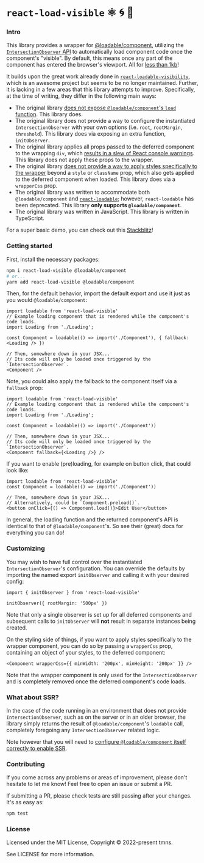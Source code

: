 # `react-load-visible` ⚛️ 🌀 👀

### Intro

This library provides a wrapper for [@loadable/component](https://github.com/gregberge/loadable-components), utilizing the [`IntersectionObserver` API](https://developer.mozilla.org/en-US/docs/Web/API/Intersection_Observer_API) to automatically load component code once the component's "visible". By default, this means once any part of the component has entered the browser's viewport. All for [less than 1kb](https://bundlephobia.com/package/react-load-visible)!

It builds upon the great work already done in [`react-loadable-visibility`](https://github.com/stratiformltd/react-loadable-visibility), which is an awesome project but seems to be no longer maintained. Further, it is lacking in a few areas that this library attempts to improve. Specifically, at the time of writing, they differ in the following main ways:

- The original library [does not expose `@loadable/component`'s `load` function](https://github.com/stratiformltd/react-loadable-visibility/issues/40). This library does.
- The original library does not provide a way to configure the instantiated `IntersectionObserver` with your own options (i.e. `root`, `rootMargin`, `threshold`). This library does via exposing an extra function, `initObserver`.
- The original library applies all props passed to the deferred component to the wrapping `div`, which [results in a slew of React console warnings](https://github.com/stratiformltd/react-loadable-visibility/issues/35). This library does not apply these props to the wrapper.
- The original library [does not provide a way to apply styles specifically to the wrapper](https://github.com/stratiformltd/react-loadable-visibility/issues/21) beyond a `style` or `className` prop, which also gets applied to the deferred component when loaded. This library does via a `wrapperCss` prop.
- The original library was written to accommodate both `@loadable/component` and [`react-loadable`](https://github.com/jamiebuilds/react-loadable); however, `react-loadable` has been deprecated. This library **only supports `@loadable/component`**.
- The original library was written in JavaScript. This library is written in TypeScript.

For a super basic demo, you can check out this [Stackblitz](https://stackblitz.com/edit/vitejs-vite-lbnqf4?file=src/App.tsx)!

### Getting started

First, install the necessary packages:

```bash
npm i react-load-visible @loadable/component
# or...
yarn add react-load-visible @loadable/component
```

Then, for the default behavior, import the default export and use it just as you would `@loadable/component`:

```tsx
import loadable from 'react-load-visible'
// Example loading component that is rendered while the component's code loads.
import Loading from './Loading';

const Component = loadable(() => import('./Component'), { fallback: <Loading /> })

// Then, somewhere down in your JSX...
// Its code will only be loaded once triggered by the `IntersectionObserver`.
<Component />
```

Note, you could also apply the fallback to the component itself via a `fallback` prop:

```tsx
import loadable from 'react-load-visible'
// Example loading component that is rendered while the component's code loads.
import Loading from './Loading';

const Component = loadable(() => import('./Component'))

// Then, somewhere down in your JSX...
// Its code will only be loaded once triggered by the `IntersectionObserver`.
<Component fallback={<Loading />} />
```

If you want to enable (pre)loading, for example on button click, that could look like:

```tsx
import loadable from 'react-load-visible'
const Component = loadable(() => import('./Component'))

// Then, somewhere down in your JSX...
// Alternatively, could be `Component.preload()`.
<button onClick={() => Component.load()}>Edit User</button>
```

In general, the loading function and the returned component's API is identical to that of `@loadable/component`'s. So see their (great) docs for everything you can do!

### Customizing

You may wish to have full control over the instantiated `IntersectionObserver`'s configuration. You can override the defaults by importing the named export `initObserver` and calling it with your desired config:

```tsx
import { initObserver } from 'react-load-visible'

initObserver({ rootMargin: '500px' })
```

Note that only a single observer is set up for all deferred components and subsequent calls to `initObserver` will **not** result in separate instances being created.

On the styling side of things, if you want to apply styles specifically to the wrapper component, you can do so by passing a `wrapperCss` prop, containing an object of your styles, to the deferred component:

```tsx
<Component wrapperCss={{ minWidth: '200px', minHeight: '200px' }} />
```

Note that the wrapper component is only used for the `IntersectionObserver` and is completely removed once the deferred component's code loads.

### What about SSR?

In the case of the code running in an environment that does not provide `IntersectionObserver`, such as on the server or in an older browser, the library simply returns the result of `@loadable/component`'s `loadable` call, completely foregoing any `IntersectionObserver` related logic.

Note however that you will need to [configure `@loadable/component` itself correctly to enable SSR](https://loadable-components.com/docs/server-side-rendering/).

### Contributing

If you come across any problems or areas of improvement, please don't hesitate to let me know! Feel free to open an issue or submit a PR.

If submitting a PR, please check tests are still passing after your changes. It's as easy as:

```bash
npm test
```

### License
Licensed under the MIT License, Copyright © 2022-present tmns.

See LICENSE for more information.
